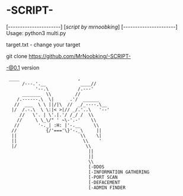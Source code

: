# -SCRIPT-
[----------------------]
[_script by mrnoobking_]
[----------------------]
Usage: python3 multi.py

target.txt - change your target 


git clone https://github.com/MrNoobking/-SCRIPT-

-@0.1 version


     ____                      ,
          /---.'.__             ____//
               '--.\           /.---'
          _______  \\         //
        /.------.\  \|      .'/  ______
       //  ___  \ \ ||/|\  //  _/_----.\__
      |/  /.-.\  \ \:|< >|// _/.'..\   '--'
         //   \'. | \'.|.'/ /_/ /  \\
        //     \ \_\/" ' ~\-'.-'    \\
       //       '-._| :H: |'-.__     \\
      //           {/'==='\}'-._\     ||
      ||                        \\    \|
      ||                         \\    '
      |/                          \\
                                   ||
                                   ||
                                   \\
                                   [-DDOS
                                   [-INFORMATION GATHERING
                                   [-PORT SCAN
                                   [-DEFACEMENT
                                   [-ADMIN FINDER
